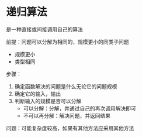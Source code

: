 # 递归算法

是一种直接或间接调用自己的算法

前提：问题可以分解为相同的，规模更小的同类子问题
- 规模更小
- 类型相同

步骤：
1. 确定函数解决的问题是什么无论它的问题规模
2. 确定它的输入，输出
3. 判断输入的规模是否可以分解
	- 可以分解：分解，并通过自己的再次调用解决即可
	- 不可以再分解：解决问题，并返回结果

问题：可能复杂度较高，如果有其他方法应采用其他方法